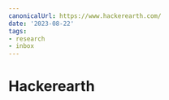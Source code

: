 ```yaml
---
canonicalUrl: https://www.hackerearth.com/
date: '2023-08-22'
tags:
- research
- inbox
---
```


# Hackerearth